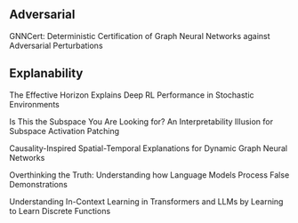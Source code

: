 ## Adversarial
GNNCert: Deterministic Certification of Graph Neural Networks against Adversarial Perturbations

## Explanability
The Effective Horizon Explains Deep RL Performance in Stochastic Environments

Is This the Subspace You Are Looking for? An Interpretability Illusion for Subspace Activation Patching

Causality-Inspired Spatial-Temporal Explanations for Dynamic Graph Neural Networks

Overthinking the Truth: Understanding how Language Models Process False Demonstrations

Understanding In-Context Learning in Transformers and LLMs by Learning to Learn Discrete Functions
